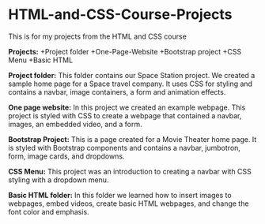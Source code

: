 # HTML-and-CSS-Course-Projects
This is for my projects from the HTML and CSS course

**Projects:**
  +Project folder
  +One-Page-Website
  +Bootstrap project
  +CSS Menu
  +Basic HTML

**Project folder:**
  This folder contains our Space Station project. We created a sample home page for a Space travel company. It uses CSS for styling and contains a navbar, image containers, a form and animation effects.

**One page website:**
  In this project we created an example webpage. This project is styled with CSS to create a webpage that contained a navbar, images, an embedded video, and a form.

**Bootstrap Project:**
  This is a page created for a Movie Theater home page. It is styled with Bootstrap components and contains a navbar, jumbotron, form, image cards, and dropdowns.

**CSS Menu:**
  This project was an introduction to creating a navbar with CSS styling with a dropdown menu. 

**Basic HTML folder:**
  In this folder we learned how to insert images to webpages, embed videos, create basic HTML webpages, and change the font color and emphasis. 
